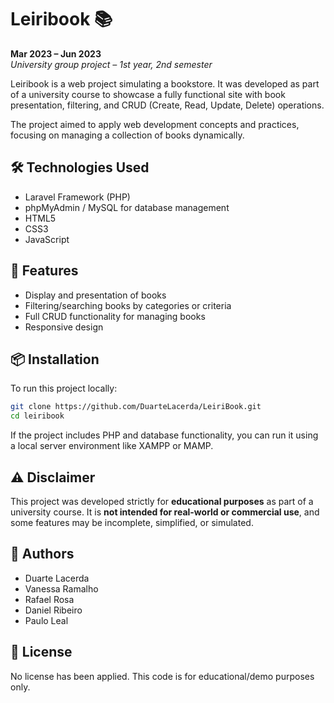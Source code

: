 # Leiribook 📚

**Mar 2023 – Jun 2023**  
*University group project – 1st year, 2nd semester*

Leiribook is a web project simulating a bookstore. It was developed as part of a university course to showcase a fully functional site with book presentation, filtering, and CRUD (Create, Read, Update, Delete) operations.

The project aimed to apply web development concepts and practices, focusing on managing a collection of books dynamically.

## 🛠️ Technologies Used

- Laravel Framework (PHP)  
- phpMyAdmin / MySQL for database management  
- HTML5  
- CSS3  
- JavaScript  

## 📄 Features

- Display and presentation of books  
- Filtering/searching books by categories or criteria  
- Full CRUD functionality for managing books  
- Responsive design  

## 📦 Installation

To run this project locally:

```bash
git clone https://github.com/DuarteLacerda/LeiriBook.git
cd leiribook
```

If the project includes PHP and database functionality, you can run it using a local server environment like XAMPP or MAMP.

## ⚠️ Disclaimer

This project was developed strictly for **educational purposes** as part of a university course.
It is **not intended for real-world or commercial use**, and some features may be incomplete, simplified, or simulated.

## 👥 Authors

* Duarte Lacerda
* Vanessa Ramalho
* Rafael Rosa
* Daniel Ribeiro
* Paulo Leal

## 📄 License

No license has been applied. This code is for educational/demo purposes only.
